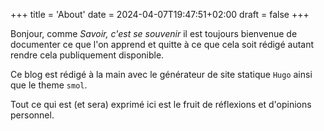 +++
title = 'About'
date = 2024-04-07T19:47:51+02:00
draft = false 
+++


Bonjour, comme *Savoir, c'est se souvenir* il est toujours bienvenue de documenter ce que l'on apprend et quitte à ce que cela soit rédigé autant rendre cela publiquement disponible.  

Ce blog est rédigé à la main avec le générateur de site statique ``Hugo`` ainsi que le theme ``smol``.

Tout ce qui est (et sera) exprimé ici est le fruit de réflexions et d'opinions personnel.
